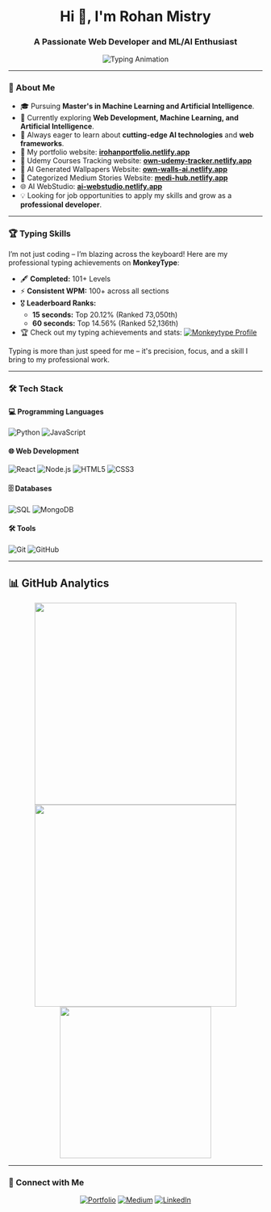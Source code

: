 <h1 align="center">Hi 👋, I'm Rohan Mistry</h1>
<h3 align="center">A Passionate Web Developer and ML/AI Enthusiast</h3>

<p align="center">
  <img src="https://readme-typing-svg.demolab.com?font=Fira+Code&size=24&duration=4000&pause=500&center=true&vCenter=true&width=435&lines=Machine+Learning+Researcher;Web+Developer+%26+Designer;Passionate+About+AI+%26+Technology" alt="Typing Animation"/>
</p>

---

### 🌟 About Me
- 🎓 Pursuing **Master's in Machine Learning and Artificial Intelligence**.
- 🔭 Currently exploring **Web Development, Machine Learning, and Artificial Intelligence**.
- 🌱 Always eager to learn about **cutting-edge AI technologies** and **web frameworks**.
- 🚀 My portfolio website: [**irohanportfolio.netlify.app**](https://irohanportfolio.netlify.app)
- 🎯 Udemy Courses Tracking website: [**own-udemy-tracker.netlify.app**](https://own-udemy-tracker.netlify.app)
- 🎨 AI Generated Wallpapers Website: [**own-walls-ai.netlify.app**](https://own-walls-ai.netlify.app)
- 📝 Categorized Medium Stories Website: [**medi-hub.netlify.app**](https://medi-hub.netlify.app)
- 🌐 AI WebStudio: [**ai-webstudio.netlify.app**](https://ai-webstudio.netlify.app)
- 💡 Looking for job opportunities to apply my skills and grow as a **professional developer**.

---

### 🏆 Typing Skills
I’m not just coding – I’m blazing across the keyboard! Here are my professional typing achievements on **MonkeyType**:
- 🖋️ **Completed:** 101+ Levels  
- ⚡ **Consistent WPM:** 100+ across all sections  
- 🎖️ **Leaderboard Ranks:**  
  - **15 seconds:** Top 20.12% (Ranked 73,050th)  
  - **60 seconds:** Top 14.56% (Ranked 52,136th)  
- 🏆 Check out my typing achievements and stats:
  [![Monkeytype Profile](https://img.shields.io/badge/Monkeytype-FFA500?style=for-the-badge&logo=typescript&logoColor=white)](https://monkeytype.com/profile/own231)

Typing is more than just speed for me – it's precision, focus, and a skill I bring to my professional work.

---

### 🛠️ Tech Stack
#### 💻 Programming Languages
![Python](https://img.shields.io/badge/Python-3776AB?style=for-the-badge&logo=python&logoColor=white)
![JavaScript](https://img.shields.io/badge/JavaScript-F7DF1E?style=for-the-badge&logo=javascript&logoColor=black)

#### 🌐 Web Development
![React](https://img.shields.io/badge/React-20232A?style=for-the-badge&logo=react&logoColor=61DAFB)
![Node.js](https://img.shields.io/badge/Node.js-339933?style=for-the-badge&logo=nodedotjs&logoColor=white)
![HTML5](https://img.shields.io/badge/HTML5-E34F26?style=for-the-badge&logo=html5&logoColor=white)
![CSS3](https://img.shields.io/badge/CSS3-1572B6?style=for-the-badge&logo=css3&logoColor=white)

#### 🗄️ Databases
![SQL](https://img.shields.io/badge/SQL-4479A1?style=for-the-badge&logo=sqlite&logoColor=white)
![MongoDB](https://img.shields.io/badge/MongoDB-47A248?style=for-the-badge&logo=mongodb&logoColor=white)

#### 🛠️ Tools
![Git](https://img.shields.io/badge/Git-F05032?style=for-the-badge&logo=git&logoColor=white)
![GitHub](https://img.shields.io/badge/GitHub-181717?style=for-the-badge&logo=github&logoColor=white)

---

## 📊 GitHub Analytics

<div align="center">
  <img src="https://github-readme-stats.vercel.app/api?username=rohanmistry231&show_icons=true&theme=github_dark&hide_border=true&count_private=true" width="400"/>
  <img src="https://github-readme-streak-stats.herokuapp.com/?user=rohanmistry231&theme=github-dark-blue&hide_border=true" width="400"/>
</div>

<div align="center">
  <img src="https://github-readme-stats.vercel.app/api/top-langs/?username=rohanmistry231&layout=compact&theme=github_dark&hide_border=true" width="300"/>
</div>

---

### 🔗 Connect with Me
<p align="center">
  <a href="https://irohanportfolio.netlify.app"><img src="https://img.shields.io/badge/Portfolio-FF5722?style=for-the-badge&logo=About.me&logoColor=white" alt="Portfolio"/></a>
  <a href="https://medium.com/@rohanmistry231"><img src="https://img.shields.io/badge/Medium-12100E?style=for-the-badge&logo=medium&logoColor=white" alt="Medium"/></a>
  <a href="https://linkedin.com/in/rohan-mistry-493987202"><img src="https://img.shields.io/badge/LinkedIn-0077B5?style=for-the-badge&logo=linkedin&logoColor=white" alt="LinkedIn"/></a>
</p>
